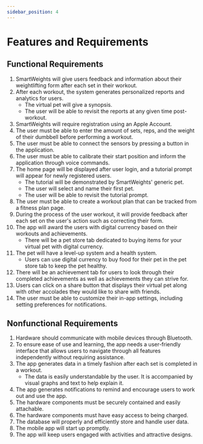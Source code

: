 ```yaml
---
sidebar_position: 4
---
```


# Features and Requirements

## Functional Requirements
1. SmartWeights will give users feedback and information about their weightlifting form after each set in their workout.
2. After each workout, the system generates personalized reports and analytics for users.
    - The virtual pet will give a synopsis.
    - The user will be able to revisit the reports at any given time post-workout.
3. SmartWeights will require registration using an Apple Account.
4. The user must be able to enter the amount of sets, reps, and the weight of their dumbbell before performing a workout.
5. The user must be able to connect the sensors by pressing a button in the application.
6. The user must be able to calibrate their start position and inform the application through voice commands.
7. The home page will be displayed after user login, and a tutorial prompt will appear for newly registered users.
    - The tutorial will be demonstrated by SmartWeights' generic pet.
    - The user will select and name their first pet.
    - The user will be able to revisit the tutorial prompt.
8. The user must be able to create a workout plan that can be tracked from a fitness plan page.
9. During the process of the user workout, it will provide feedback after each set on the user's action such as correcting their form.
10. The app will award the users with digital currency based on their workouts and achievements.
    - There will be a pet store tab dedicated to buying items for your virtual pet with digital currency.
11. The pet will have a level-up system and a health system.
    - Users can use digital currency to buy food for their pet in the pet store tab to keep the pet healthy.
12. There will be an achievement tab for users to look through their completed achievements as well as achievements they can strive for.
13. Users can click on a share button that displays their virtual pet along with other accolades they would like to share with friends.
14. The user must be able to customize their in-app settings, including setting preferences for notifications.



## Nonfunctional Requirements
1. Hardware should communicate with mobile devices through Bluetooth.
2. To ensure ease of use and learning, the app needs a user-friendly interface that allows users to navigate through all features independently without requiring assistance.
3. The app generates data in a timely fashion after each set is completed in a workout.
    - The data is easily understandable by the user. It is accompanied by visual graphs and text to help explain it.
4. The app generates notifications to remind and encourage users to work out and use the app.
5. The hardware components must be securely contained and easily attachable.
6. The hardware components must have easy access to being charged.
7. The database will properly and efficiently store and handle user data.
8. The mobile app will start up promptly.
9. The app will keep users engaged with activities and attractive designs.


